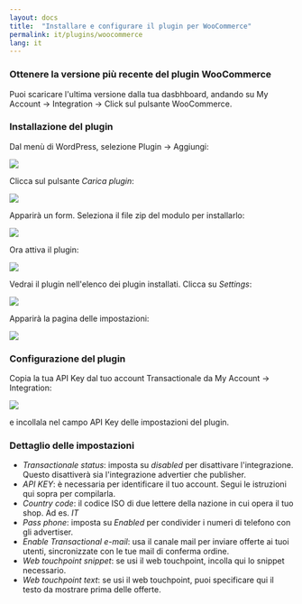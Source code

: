 ```yaml
---
layout: docs
title:  "Installare e configurare il plugin per WooCommerce"
permalink: it/plugins/woocommerce
lang: it
---
```


### Ottenere la versione più recente del plugin WooCommerce

Puoi scaricare l'ultima versione dalla tua dasbhboard, andando su My Account -> Integration -> Click sul pulsante WooCommerce.

### Installazione del plugin

Dal menù di WordPress, selezione Plugin -> Aggiungi:

<img src="{{ site.url }}/assets/img/woocommerce/modules_menu.png" />

Clicca sul pulsante *Carica plugin*:

<img src="{{ site.url }}/assets/img/woocommerce/module_upload_btn.png" />

Apparirà un form. Seleziona il file zip del modulo per installarlo:

<img src="{{ site.url }}/assets/img/woocommerce/module_upload.png" />

Ora attiva il plugin:

<img src="{{ site.url }}/assets/img/woocommerce/module_activation.png" />

Vedrai il plugin nell'elenco dei plugin installati. Clicca su *Settings*:

<img src="{{ site.url }}/assets/img/woocommerce/module_entry.png" />

Apparirà la pagina delle impostazioni:

<img src="{{ site.url }}/assets/img/woocommerce/module_configuration.png" />

### Configurazione del plugin

Copia la tua API Key dal tuo account Transactionale da My Account -> Integration:

<img src="{{ site.url }}/assets/img/integrate_api_key.png" />

e incollala nel campo API Key delle impostazioni del plugin.

### Dettaglio delle impostazioni

  - *Transactionale status*: imposta su *disabled* per disattivare l'integrazione. Questo disattiverà sia l'integrazione advertier che publisher.
  - *API KEY*: è necessaria per identificare il tuo account. Segui le istruzioni qui sopra per compilarla.
  - *Country code*: il codice ISO di due lettere della nazione in cui opera il tuo shop. Ad es. *IT*
  - *Pass phone*: imposta su *Enabled* per condivider i numeri di telefono con gli advertiser.
  - *Enable Transactional e-mail*: usa il canale mail per inviare offerte ai tuoi utenti, sincronizzate con le tue mail di conferma ordine.
  - *Web touchpoint snippet*: se usi il web touchpoint, incolla qui lo snippet necessario.
  - *Web touchpoint text*: se usi il web touchpoint, puoi specificare qui il testo da mostrare prima delle offerte.



